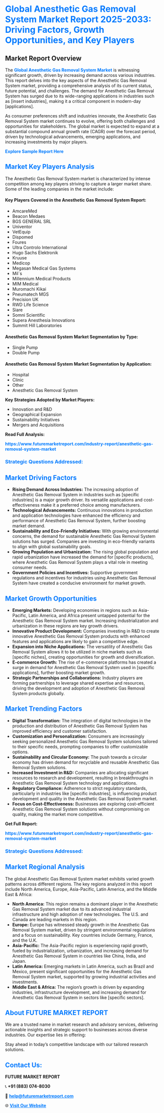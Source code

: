 <h1 style="color: #007BFF;">Global Anesthetic Gas Removal System Market Report 2025-2033: Driving Factors, Growth Opportunities, and Key Players</h1>

<section id="overview">
<h2>Market Report Overview</h2>
<p>The <a href="https://www.futuremarketreport.com/industry-report/anesthetic-gas-removal-system-market" style="color: #007BFF; text-decoration: none;"><strong>Global Anesthetic Gas Removal System Market</strong></a> is witnessing significant growth, driven by increasing demand across various industries. This report delves into the key aspects of the Anesthetic Gas Removal System market, providing a comprehensive analysis of its current status, future potential, and challenges. The demand for Anesthetic Gas Removal System has surged due to its wide-ranging applications in industries such as [insert industries], making it a critical component in modern-day [applications].</p>
<p>As consumer preferences shift and industries innovate, the Anesthetic Gas Removal System market continues to evolve, offering both challenges and opportunities for stakeholders. The global market is expected to expand at a substantial compound annual growth rate (CAGR) over the forecast period, driven by technological advancements, emerging applications, and increasing investments by major players.</p>
</section>

<section id="overview">
<p><a href="https://www.futuremarketreport.com/request-sample/reportId=127538" style="color: #007BFF; text-decoration: none;"><strong>Explore Sample Report Here</strong></a></p>
</section>

<section id="key-players">
<h2 style="color: #007BFF;">Market Key Players Analysis</h2>
<p>The Anesthetic Gas Removal System market is characterized by intense competition among key players striving to capture a larger market share. Some of the leading companies in the market include:</p>
<h4>Key Players Covered in the Anesthetic Gas Removal System Report:</h4>
<ul><li>AmcareMed</li><li>Beacon Medaes</li><li>BGS GENERAL SRL</li><li>Univentor</li><li>VetEquip</li><li>Dispomed</li><li>Foures</li><li>Ultra Controlo International</li><li>Hugo Sachs Elektronik</li><li>Kruuse</li><li>Medicop</li><li>Megasan Medical Gas Systems</li><li>Mil`s</li><li>Millennium Medical Products</li><li>MIM Medical</li><li>Muromachi Kikai</li><li>Pneumatech MGS</li><li>Precision UK</li><li>RWD Life Science</li><li>Siare</li><li>Somni Scientific</li><li>Supera Anesthesia Innovations</li><li>Summit Hill Laboratories</li></ul>
<h4>Anesthetic Gas Removal System Market Segmentation by Type:</h4>
<ul><li>Single Pump</li><li>Double Pump</li></ul>

<h4>Anesthetic Gas Removal System Market Segmentation by Application:</h4>
<ul><li>Hospital</li><li>Clinic</li><li>Other</li><li>Anesthetic Gas Removal System</li></ul>
<p><strong>Key Strategies Adopted by Market Players:</strong></p>
<ul>
<li>Innovation and R&D</li>
<li>Geographical Expansion</li>
<li>Sustainability Initiatives</li>
<li>Mergers and Acquisitions</li>
</ul>
</section>

<section>
<p><strong>Read Full Analysis: </strong></p><a href="https://www.futuremarketreport.com/industry-report/anesthetic-gas-removal-system-market" style="color: #007BFF; text-decoration: none;"><strong>https://www.futuremarketreport.com/industry-report/anesthetic-gas-removal-system-market</strong></a>
<h3 style="color: #007BFF;">Strategic Questions Addressed:</h3>
</section>

<section id="driving-factors">
<h2 style="color: #007BFF;">Market Driving Factors</h2>
<ul>
<li><strong>Rising Demand Across Industries:</strong> The increasing adoption of Anesthetic Gas Removal System in industries such as [specific industries] is a major growth driver. Its versatile applications and cost-effectiveness make it a preferred choice among manufacturers.</li>
<li><strong>Technological Advancements:</strong> Continuous innovations in production and application technologies have enhanced the efficiency and performance of Anesthetic Gas Removal System, further boosting market demand.</li>
<li><strong>Sustainability and Eco-Friendly Initiatives:</strong> With growing environmental concerns, the demand for sustainable Anesthetic Gas Removal System solutions has surged. Companies are investing in eco-friendly variants to align with global sustainability goals.</li>
<li><strong>Growing Population and Urbanization:</strong> The rising global population and rapid urbanization have increased the demand for [specific products], where Anesthetic Gas Removal System plays a vital role in meeting consumer needs.</li>
<li><strong>Government Policies and Incentives:</strong> Supportive government regulations and incentives for industries using Anesthetic Gas Removal System have created a conducive environment for market growth.</li>
</ul>
</section>

<section id="growth-opportunities">
<h2 style="color: #007BFF;">Market Growth Opportunities</h2>
<ul>
<li><strong>Emerging Markets:</strong> Developing economies in regions such as Asia-Pacific, Latin America, and Africa present untapped potential for the Anesthetic Gas Removal System market. Increasing industrialization and urbanization in these regions are key growth drivers.</li>
<li><strong>Innovative Product Development:</strong> Companies investing in R&D to create innovative Anesthetic Gas Removal System products with enhanced features and applications are likely to gain a competitive edge.</li>
<li><strong>Expansion into Niche Applications:</strong> The versatility of Anesthetic Gas Removal System allows it to be utilized in niche markets such as [specific niches], creating opportunities for growth and diversification.</li>
<li><strong>E-commerce Growth:</strong> The rise of e-commerce platforms has created a surge in demand for Anesthetic Gas Removal System used in [specific applications], further boosting market growth.</li>
<li><strong>Strategic Partnerships and Collaborations:</strong> Industry players are forming partnerships to leverage shared expertise and resources, driving the development and adoption of Anesthetic Gas Removal System products globally.</li>
</ul>
</section>

<section id="trending-factors">
<h2 style="color: #007BFF;">Market Trending Factors</h2>
<ul>
<li><strong>Digital Transformation:</strong> The integration of digital technologies in the production and distribution of Anesthetic Gas Removal System has improved efficiency and customer satisfaction.</li>
<li><strong>Customization and Personalization:</strong> Consumers are increasingly seeking personalized Anesthetic Gas Removal System solutions tailored to their specific needs, prompting companies to offer customizable options.</li>
<li><strong>Sustainability and Circular Economy:</strong> The push towards a circular economy has driven demand for recyclable and reusable Anesthetic Gas Removal System solutions.</li>
<li><strong>Increased Investment in R&D:</strong> Companies are allocating significant resources to research and development, resulting in breakthroughs in Anesthetic Gas Removal System technology and applications.</li>
<li><strong>Regulatory Compliance:</strong> Adherence to strict regulatory standards, particularly in industries like [specific industries], is influencing product development and quality in the Anesthetic Gas Removal System market.</li>
<li><strong>Focus on Cost-Effectiveness:</strong> Businesses are exploring cost-efficient Anesthetic Gas Removal System solutions without compromising on quality, making the market more competitive.</li>
</ul>
</section>

<section>
<p><strong>Get Full Report: </strong></p><a href="https://www.futuremarketreport.com/industry-report/anesthetic-gas-removal-system-market" style="color: #007BFF; text-decoration: none;"><strong>https://www.futuremarketreport.com/industry-report/anesthetic-gas-removal-system-market</strong></a>
<h3 style="color: #007BFF;">Strategic Questions Addressed:</h3>
</section>


<section id="regional-analysis">
<h2 style="color: #007BFF;">Market Regional Analysis</h2>
<p>The global Anesthetic Gas Removal System market exhibits varied growth patterns across different regions. The key regions analyzed in this report include North America, Europe, Asia-Pacific, Latin America, and the Middle East & Africa:</p>
<ul>
<li><strong>North America:</strong> This region remains a dominant player in the Anesthetic Gas Removal System market due to its advanced industrial infrastructure and high adoption of new technologies. The U.S. and Canada are leading markets in this region.</li>
<li><strong>Europe:</strong> Europe has witnessed steady growth in the Anesthetic Gas Removal System market, driven by stringent environmental regulations and a focus on sustainability. Key countries include Germany, France, and the U.K.</li>
<li><strong>Asia-Pacific:</strong> The Asia-Pacific region is experiencing rapid growth, fueled by industrialization, urbanization, and increasing demand for Anesthetic Gas Removal System in countries like China, India, and Japan.</li>
<li><strong>Latin America:</strong> Emerging markets in Latin America, such as Brazil and Mexico, present significant opportunities for the Anesthetic Gas Removal System market, supported by growing industrial activities and investments.</li>
<li><strong>Middle East & Africa:</strong> The region’s growth is driven by expanding industries, infrastructure development, and increasing demand for Anesthetic Gas Removal System in sectors like [specific sectors].</li>
</ul>
</section>

<footer>
<h2 style="color: #007BFF;">About FUTURE MARKET REPORT</h2>
<p>We are a trusted name in market research and advisory services, delivering actionable insights and strategic support to businesses across diverse industries. Our expertise lies in offering:</p>

<p>Stay ahead in today’s competitive landscape with our tailored research solutions.</p>

<h2 style="color: #007BFF;">Contact Us:</h2>
<p><strong>FUTURE MARKET REPORT</strong></p>
<p>📞 <strong>+91 (883) 074-8030</strong></p>
<p>📧 <strong><a href="mailto:help@futuremarketreport.com" style="color: #007BFF;">help@futuremarketreport.com</a></strong></p>
<p>🌐 <strong><a href="https://www.futuremarketreport.com/" style="color: #007BFF;">Visit Our Website</a></strong></p>
</footer>